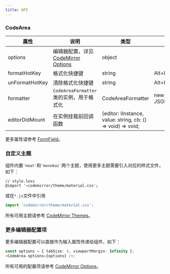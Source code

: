 ```yaml
---
title: API
---
```


### CodeArea

| 属性           | 说明                                                                                | 类型              | 默认值                |
| -------------- | ----------------------------------------------------------------------------------- | ----------------- | --------------------- |
| options        | 编辑器配置，详见[CodeMirror Options](https://codemirror.net/doc/manual.html#config) | object            |                       |
| formatHotKey   | 格式化快捷键                                                                        | string            | Alt+F               |
| unFormatHotKey | 清除格式化快捷键                                                                    | string            | Alt+R               |
| formatter      | `CodeAreaFormatter`类的实例，用于格式化                                             | CodeAreaFormatter | new JSONFormatter() |
| editorDidMount | 在实例挂载前回调函数 | (editor: IInstance, value: string, cb: () => void) => void; |  |

更多属性请参考 [FormField](/zh/procmp/abstract/field#FormField)。

### 自定义主题

组件内置`'neat'`和`'monokai'`两个主题，使用更多主题需要引入对应的样式文件，如下：

```less
// style.less
@import '~codemirror/theme/material.css';
```

或在`*.js`文件中引用

```js
import 'codemirror/theme/material.css';
```

所有可用主题请参考 [CodeMirror Themes](https://codemirror.net/demo/theme.html)。

### 更多编辑器配置项

更多编辑器配置可以直接作为输入属性传递给组件，如下：

```ts
const options = { tabSize: 4, viewportMargin: Infinity };
<CodeArea options={options} />;
```

所有可用的配置项请参考 [CodeMirror Options](https://codemirror.net/doc/manual.html#config)。
